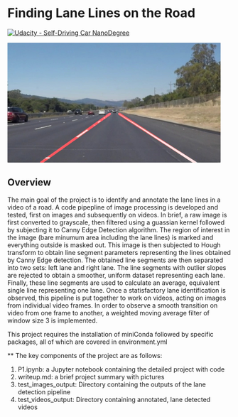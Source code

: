 # **Finding Lane Lines on the Road** 
[![Udacity - Self-Driving Car NanoDegree](https://s3.amazonaws.com/udacity-sdc/github/shield-carnd.svg)](http://www.udacity.com/drive)

<img src="examples/laneLines_thirdPass.jpg" width="480" alt="Combined Image" />

Overview
---

The main goal of the project is to identify and annotate the lane lines in a video of a road. A code pipepline of image processing is developed and tested, first on images and subsequently on videos. In brief, a raw image is first converted to grayscale, then filtered using a guassian kernel followed by subjecting it to Canny Edge Detection algorithm. The region of interest in the image (bare minumum area including the lane lines) is marked and everything outside is masked out. This image is then subjected to Hough transform to obtain line segment parameters representing the lines obtained by Canny Edge detection. The obtained line segments are then separated into two sets: left lane and right lane. The line segments with outlier slopes are rejected to obtain a smoother, uniform dataset representing each lane. Finally, these line segments are used to calculate an average, equivalent single line representing one lane. Once a statisfactory lane identification is observed, this pipeline is put together to work on videos, acting on images from individual video frames. In order to observe a smooth transition on video from one frame to another, a weighted moving average filter of window size 3 is implemented.


This project requires the installation of miniConda followed by specific packages, all of which are covered in environment.yml

** The key components of the project are as follows:

1. P1.ipynb: a Jupyter notebook containing the detailed project with code
2. writeup.md: a brief project summary with pictures
3. test_images_output: Directory containing the outputs of the lane detection pipeline
4. test_videos_output: Directory containing annotated, lane detected videos


